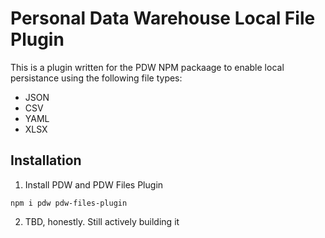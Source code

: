 # Personal Data Warehouse Local File Plugin

This is a plugin written for the PDW NPM packaage to enable local persistance using the following file types:

- JSON
- CSV
- YAML
- XLSX

## Installation

1. Install PDW and PDW Files Plugin

`npm i pdw pdw-files-plugin`

2. TBD, honestly. Still actively building it